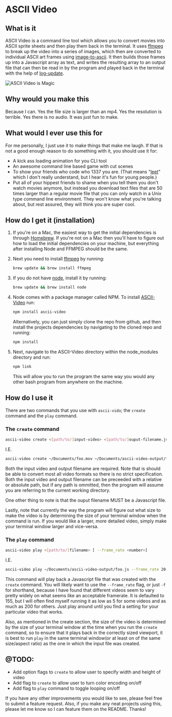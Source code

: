 # ASCII Video


## What is it

ASCII Video is a command line tool which allows you to convert movies into ASCII sprite sheets and then play them back in the terminal. It uses [ffmpeg](https://ffmpeg.org/) to break up the video into a series of images, which then are converted to individual ASCII art frames using [image-to-ascii](https://github.com/IonicaBizau/image-to-ascii).  It then builds those frames up into a Javascript array as text, and writes the resulting array to an output file that can then be read in by the program and played back in the terminal with the help of [log-update](https://github.com/sindresorhus/log-update).

![ASCII Video is Magic](https://www.dropbox.com/s/f92h230quy9xeac/out.gif?dl=0&raw=true "Demo Video")

## Why would you make this

Because I can. Yes the file size is larger than an mp4. Yes the resolution is terrible. Yes there is no audio. It was just fun to make.

## What would I ever use this for

For me personally, I just use it to make things that make me laugh. If that is not a good enough reason to do something with it, you should use it for:

* A kick ass loading animation for you CLI tool
* An awesome command line based game with cut scenes
* To show your friends who code who 1337 you are. (That means "[leet](https://www.youtube.com/watch?v=dQw4w9WgXcQ)" which I don't really understand, but I hear it's fun for young people.)
* Put all of your hippest friends to shame when you tell them you don't watch movies anymore, but instead you download text files that are 50 times larger than a regular movie file that you can only watch in a Unix type command line environment. They won't know what you're talking about, but rest assured, they will think you are super cool.

## How do I get it (installation)

1. If you're on a Mac, the easiest way to get the initial dependencies is through [Homebrew](https://brew.sh/).  If you're not on a Mac then you'll have to figure out how to load the initial dependencies on your machine, but everything after installing Node and FFMPEG should be the same.

1. Next you need to install [ffmpeg](https://ffmpeg.org/) by running:
    ```bash
    brew update && brew install ffmpeg
    ```
1. If you do not have [node](https://nodejs.org/en/), install it by running:
    ```bash
    brew update && brew install node
    ```
1. Node comes with a package manager called NPM. To install [ASCII-Video](https://github.com/fossage/ASCII-Video) run:
    ```bash
    npm install ascii-video
    ```
    Alternatively, you can just simply clone the repo from github, and then install the projects dependencies by navigating to the cloned repo and running:
    ```bash
    npm install
    ```

1. Next, navigate to the ASCII-Video directory within the node_modules directory and run:
    ```bash
    npm link
    ```
    This will allow you to run the program the same way you would any other bash program from anywhere on the machine.

## How do I use it

There are two commands that you use with `ascii-vido`; the `create` command and the `play` command.

### The `create` command

```bash
ascii-video create <[path/to/]input-video> <[path/to/]ouput-filename.js>
```

I.E.

```bash
ascii-video create ~/Documents/foo.mov ~/Documents/ascii-video-output/foo.js
```

Both the input video and output filename are required.  Note that is should be able to convert most all video formats so there is no strict specification.  Both the input video and output filename can be preceeded with a relative or absolute path, but if any path is ommitted, then the program will assume you are referring to the current working directory.

One other thing to note is that the ouput filename MUST be a Javascript file.

Lastly, note that currently the way the program will figure out what size to make the video is by determining the size of your terminal window when the command is run.  If you would like a larger, more detailed video, simply make your terminal window larger and vice-versa.

### The `play` command

```bash
ascii-video play <[path/to/]filename> [ --frame_rate <number>]
```

I.E.

```bash
ascii-video play ~/Documents/ascii-video-output/foo.js --frame_rate 20
```

This command will play back a Javascript file that was created with the `create` command. You will likely want to use the `--frame_rate` flag, or just `-f` for shorthand, because I have found that different videos seem to vary pretty widely on what seems like an acceptable framerate.  It is defaulted to 155, but I will often find myself running it as low as 5 for some videos and as much as 200 for others.  Just play around until you find a setting for your particular video that works.

Also, as mentioned in the create section, the size of the video is determined by the size of your terminal window at the time when you run the `create` command, so to ensure that it plays back in the correctly sized viewport, it is best to run `play` in the same terminal window(or at least on of the same size/aspect ratio) as the one in which the input file was created.

## @TODO:

* Add option flags to `create` to allow user to specify width and height of video
* Add flag to `create` to allow user to turn color encoding on/off
* Add flag to `play` command to toggle looping on/off


If you have any other improvements you would like to see, please feel free to submit a feature request.  Also, if you make any neat projects using this, please let me know so I can feature them on the README.  Thanks!



